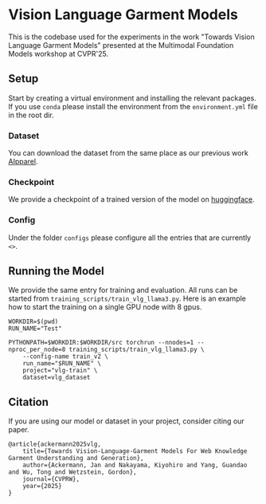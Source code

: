 # Vision Language Garment Models
This is the codebase used for the experiments in the work
"Towards Vision Language Garment Models" presented at the Multimodal Foundation Models workshop at CVPR'25.

## Setup
Start by creating a virtual environment and installing the relevant packages. If you use `conda` please install the environment from the `environment.yml` file in the root dir.

### Dataset
You can download the dataset from the same place as our previous work [AIpparel](https://github.com/georgeNakayama/AIpparel-Code).

### Checkpoint
We provide a checkpoint of a trained version of the model on [huggingface](https://huggingface.co/ackermannj/vision-language-garment-model).

### Config
Under the folder `configs` please configure all the entries that are currently `<>`.

## Running the Model
We provide the same entry for training and evaluation. All runs can be started from `training_scripts/train_vlg_llama3.py`.
Here is an example how to start the training on a single GPU node with 8 gpus.
```
WORKDIR=$(pwd)
RUN_NAME="Test"

PYTHONPATH=$WORKDIR:$WORKDIR/src torchrun --nnodes=1 --nproc_per_node=8 training_scripts/train_vlg_llama3.py \
    --config-name train_v2 \
    run_name="$RUN_NAME" \
    project="vlg-train" \
    dataset=vlg_dataset
```

## Citation

If you are using our model or dataset in your project, consider citing our paper.

```
@article{ackermann2025vlg,
    title={Towards Vision-Language-Garment Models For Web Knowledge Garment Understanding and Generation},
    author={Ackermann, Jan and Nakayama, Kiyohiro and Yang, Guandao and Wu, Tong and Wetzstein, Gordon},
    journal={CVPRW},
    year={2025}
}
```